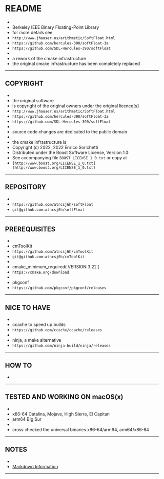 # README
*
* Berkeley IEEE Binary Floating-Point Library
* for more details see
* `http://www.jhauser.us/arithmetic/SoftFloat.html`
* `https://github.com/hercules-390/softFloat-3a`
* `https://github.com/SDL-Hercules-390/softFloat`
*
* a rework of the cmake infrastructure
* the original cmake infrastructure has been completely replaced
* * *

##  COPYRIGHT
*
* the original software
* is copyright of the original owners under the original licence[s]
* `http://www.jhauser.us/arithmetic/SoftFloat.html`
* `https://github.com/hercules-390/softFloat-3a`
* `https://github.com/SDL-Hercules-390/softFloat`
*
* source code changes are dedicated to the public domain
*
* the cmake infrastructure is
* Copyright (c) 2022, 2022 Enrico Sorichetti
* Distributed under the Boost Software License, Version 1.0
* See accompanying file `BOOST_LICENSE_1_0.txt` or copy at
* `[http://www.boost.org/LICENSE_1_0.txt](http://www.boost.org/LICENSE_1_0.txt)`
* * *

##  REPOSITORY
*
* `https://github.com/atncsj6h/softFloat`
* `git@github.com:atncsj6h/softFloat`
* * *

##  PREREQUISITES
*
* cmToolKit
* `https://github.com/atncsj6h/cmToolKit`
* `git@github.com:atncsj6h/cmToolKit`
*
* cmake_minimum_required( VERSION 3.22 )
* `https://cmake.org/download`
*
* pkgconf
* `https://github.com/pkgconf/pkgconf/releases`
* * *

##  NICE TO HAVE
*
* ccache to speed up builds
* `https://github.com/ccache/ccache/releases`
*
* ninja, a make alternative
* `https://github.com/ninja-build/ninja/releases`
* * *

##  HOW TO
*
* * *

##  TESTED AND WORKING ON macOS(x)
*
* x86-64  Catalina, Mojave, High Sierra, El Capitan
* arm64   Big Sur
*
* cross checked the universal binaries x86-64/arm64, arm64/x86-64
* * *

##  NOTES
*
*   [Markdown Information](https://bitbucket.org/tutorials/markdowndemo)
* * *


